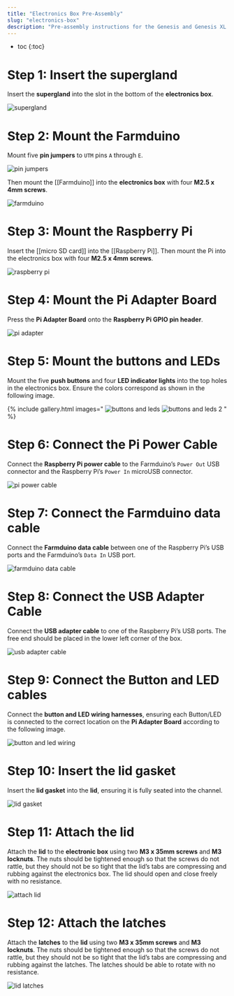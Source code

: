 ```yaml
---
title: "Electronics Box Pre-Assembly"
slug: "electronics-box"
description: "Pre-assembly instructions for the Genesis and Genesis XL electronics box"
---
```


* toc
{:toc}

# Step 1: Insert the supergland

Insert the **supergland** into the slot in the bottom of the **electronics box**.

![supergland](_images/electronics_box_pre_assembly_supergland.jpg)

# Step 2: Mount the Farmduino

Mount five **pin jumpers** to `UTM` pins `A` through `E`.

![pin jumpers](_images/electronics_box_pre_assembly_pin_jumpers.jpg)

Then mount the [[Farmduino]] into the **electronics box** with four **M2.5 x 4mm screws**.

![farmduino](_images/electronics_box_pre_assembly_farmduino.jpg)

# Step 3: Mount the Raspberry Pi

Insert the [[micro SD card]] into the [[Raspberry Pi]]. Then mount the Pi into the electronics box with four **M2.5 x 4mm screws**.

![raspberry pi](_images/electronics_box_pre_assembly_pi.jpg)

# Step 4: Mount the Pi Adapter Board

Press the **Pi Adapter Board** onto the **Raspberry Pi GPIO pin header**.

![pi adapter](_images/electronics_box_pre_assembly_pi_adapter.jpg)

# Step 5: Mount the buttons and LEDs

Mount the five **push buttons** and four **LED indicator lights** into the top holes in the electronics box. Ensure the colors correspond as shown in the following image.

{% include gallery.html images="
![buttons and leds](_images/electronics_box_pre_assembly_buttons_and_leds.jpg)
![buttons and leds 2](_images/electronics_box_pre_assembly_buttons_and_leds_2.jpg)
" %}

# Step 6: Connect the Pi Power Cable

Connect the **Raspberry Pi power cable** to the Farmduino’s `Power Out` USB connector and the Raspberry Pi’s `Power In` microUSB connector.

![pi power cable](_images/electronics_box_pre_assembly_pi_power_cable.jpg)

# Step 7: Connect the Farmduino data cable

Connect the **Farmduino data cable** between one of the Raspberry Pi’s USB ports and the Farmduino’s `Data In` USB port.

![farmduino data cable](_images/electronics_box_pre_assembly_farmduino_data_cable.jpg)

# Step 8: Connect the USB Adapter Cable

Connect the **USB adapter cable** to one of the Raspberry Pi’s USB ports. The free end should be placed in the lower left corner of the box.

![usb adapter cable](_images/electronics_box_pre_assembly_usb_adapter_cable.jpg)

# Step 9: Connect the Button and LED cables

Connect the **button and LED wiring harnesses**, ensuring each Button/LED is connected to the correct location on the **Pi Adapter Board** according to the following image.

![button and led wiring](_images/electronics_box_pre_assembly_button_and_led_wiring.jpg)

# Step 10: Insert the lid gasket

Insert the **lid gasket** into the **lid**, ensuring it is fully seated into the channel.

![lid gasket](_images/electronics_box_pre_assembly_lid_gasket.jpg)

# Step 11: Attach the lid

Attach the **lid** to the **electronic box** using two **M3 x 35mm screws** and **M3 locknuts**. The nuts should be tightened enough so that the screws do not rattle, but they should not be so tight that the lid’s tabs are compressing and rubbing against the electronics box. The lid should open and close freely with no resistance.

![attach lid](_images/electronics_box_pre_assembly_attach_lid.jpg)

# Step 12: Attach the latches

Attach the **latches** to the **lid** using two **M3 x 35mm screws** and **M3 locknuts**. The nuts should be tightened enough so that the screws do not rattle, but they should not be so tight that the lid’s tabs are compressing and rubbing against the latches. The latches should be able to rotate with no resistance.

![lid latches](_images/electronics_box_pre_assembly_lid_latches.jpg)
